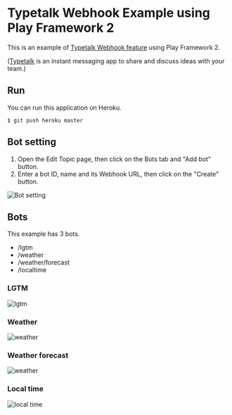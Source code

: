 # Typetalk Webhook Example using Play Framework 2

This is an example of [Typetalk Webhook feature](https://developer.nulab-inc.com/docs/typetalk/webhook) using Play Framework 2.

([Typetalk](https://typetalk.in) is an instant messaging app to share and discuss ideas with your team.)

## Run

You can run this application on Heroku.

    $ git push heroku master

## Bot setting

1. Open the Edit Topic page, then click on the Bots tab and "Add bot" button.
2. Enter a bot ID, name and its Webhook URL, then click on the "Create" button.

![Bot setting](https://cacoo.com/diagrams/uD1XUqaS0ZqGXaPx-78DF3.png)

## Bots

This example has 3 bots.

* /lgtm
* /weather
* /weather/forecast
* /localtime

### LGTM

![lgtm](https://cacoo.com/diagrams/uD1XUqaS0ZqGXaPx-369EF.png)

### Weather

![weather](https://cacoo.com/diagrams/uD1XUqaS0ZqGXaPx-3AE84.png)

### Weather forecast

![weather](https://cacoo.com/diagrams/uD1XUqaS0ZqGXaPx-C1333.png)

### Local time

![local time](https://cacoo.com/diagrams/uD1XUqaS0ZqGXaPx-7E57A.png)
